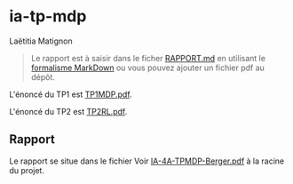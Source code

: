 # ia-tp-mdp
Laëtitia Matignon

> Le rapport est à saisir dans le ficher [RAPPORT.md](RAPPORT.md) en utilisant le [formalisme MarkDown](https://guides.github.com/features/mastering-markdown/) ou vous pouvez ajouter un fichier pdf au dépôt.

L'énoncé du TP1 est [TP1MDP.pdf](TP1MDP.pdf).

L'énoncé du TP2 est [TP2RL.pdf](TP2RL.pdf).

## Rapport

Le rapport se situe dans le fichier Voir [IA-4A-TPMDP-Berger.pdf](https://github.com/PolytechLyon/ia-4a-tpmdp-berger/raw/master/IA-4A-TPMDP-Berger.pdf) à la racine du projet.

